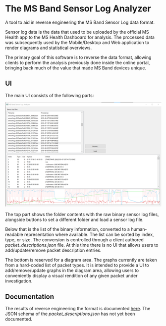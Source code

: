 # The MS Band Sensor Log Analyzer

A tool to aid in reverse engineering the MS Band Sensor Log data format.

Sensor log data is the data that used to be uploaded by the official MS Health app to the MS Health Dashboard for analysis. The processed data was subsequently used by the Mobile/Desktop and Web application to render diagrams and statistical overviews.

The primary goal of this software is to reverse the data format, allowing clients to perform the analysis previously done inside the online portal, bringing back much of the value that made MS Band devices unique.

## UI

The main UI consists of the following parts:

![Main UI](/assets/images/screenshot_ui.png)

The top part shows the folder contents with the raw binary sensor log files, alongside buttons to set a different folder and load a sensor log file.

Below that is the list of the binary information, converted to a human-readable representation where available. The list can be sorted by index, type, or size. The conversion is controlled through a client authored *packet_descriptions.json* file. At this time there is no UI that allows users to add/update/remove packet description entries.

The bottom is reserved for a diagram area. The graphs currently are taken from a hard-coded list of packet types. It is intended to provide a UI to add/remove/update graphs in the diagram area, allowing users to conveniently display a visual rendition of any given packet under investigation.

## Documentation

The results of reverse engineering the format is documented [here](/doc/notes.md). The JSON schema of the *packet_descriptions.json* has not yet been documented.
